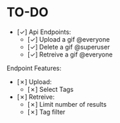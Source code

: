 # TO-DO

- [✓] Api Endpoints:
	- [✓] Upload a gif @everyone
	- [✓] Delete a gif @superuser
	- [✓] Retreive a gif @everyone

Endpoint Features:
- [✗] Upload:
	- [✗] Select Tags
- [✗] Retreive:
	- [✗] Limit number of results
	- [✗] Tag filter
